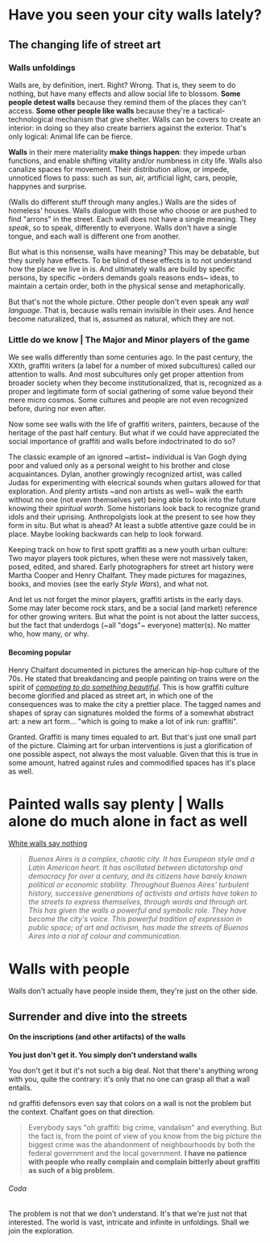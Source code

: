 # Have you seen your city walls lately?
## The changing life of street art

### Walls unfoldings
Walls are, by definition, inert. Right? Wrong. That is, they seem to do nothing, but have many effects and allow social life to blossom. **Some people detest walls** because they remind them of the places they can't access. **Some other people like walls** because they're a tactical-technological mechanism that give shelter. Walls can be covers to create an interior: in doing so they also create barriers against the exterior. That's only logical: Animal life can be fierce. 

**Walls** in their mere materiality **make things happen**: they impede urban functions, and enable shifting vitality and/or numbness in city life. Walls also canalize spaces for movement. Their distribution allow, or impede, unnoticed flows to pass: such as sun, air, artificial light, cars, people, happynes and surprise.

(Walls do different stuff through many angles.) Walls are the sides of homeless' houses. Walls dialogue with those who choose or are pushed to find "arrons" in the street. Each wall does not have a single meaning. They  _speak_, so to speak, differently to everyone. Walls don't have a single tongue, and each wall is different one from another. 

But what is this nonsense, walls have meaning? This may be debatable, but they surely have effects. To be blind of these effects is to not understand how the place we live in is. And ultimately walls are build by specific persons, by specific ~orders demands goals reasons ends~ ideas, to maintain a certain order, both in the physical sense and metaphorically.

But that's not the whole picture. Other people don't even speak any _wall language_. That is, because walls remain invisible in their uses. And hence become naturalized, that is, assumed as natural, which they are not.

### Little do we know | The Major and Minor players of the game

We see walls differently than some centuries ago. In the past century, the XXth, graffiti writers (a label for a number of mixed subcultures) called our attention to walls. And most subcultures only get proper attention from broader society when they become institutionalized, that is, recognized as a proper and legitimate form of social gathering of some value beyond their mere micro cosmos. Some cultures and people are not even recognized before, during nor even after.

Now some see walls with the life of graffiti writers, painters, because of the heritage of the past half century. But what if we could have appreciated the social importance of graffiti and walls before indoctrinated to do so? 

The classic example of an ignored ~artist~ individual is Van Gogh dying poor and valued only as a personal weight to his brother and close acquaintances. Dylan, another growingly recognized artist, was called Judas for experimenting with elecrical sounds when guitars allowed for that exploration. And plenty artists ~and non artists as well~ walk the earth without no one (not even themselves yet) being able to look into the future knowing their _spiritual worth_. Some historians look back to recognize grand idols and their uprising. Anthropolgists look at the present to see how they form in situ. But what is ahead? At least a subtle attentive gaze could be in place. Maybe looking backwards can help to look forward.

Keeping track on how to first spott graffiti as a new youth urban culture: Two mayor players took pictures, when these were not massively taken, posed, edited, and shared. Early photographers for street art history were Martha Cooper and Henry Chalfant. They made pictures for magazines, books, and movies (see the early _Style Wars_), and what not.

And let us not forget the minor players, graffiti artists in the early days. Some may later become rock stars, and be a social (and market) reference for other growing writers. But what the point is not about the latter success, but the fact that underdogs (~all "dogs"~ everyone) matter(s). No matter who, how many, or why.

#### Becoming popular

Henry Chalfant documented in pictures the american hip-hop culture of the 70s. He stated that breakdancing and people painting on trains were on the spirit of [_competing to do something beautiful_](http://tinyurl.com/z3m95zz). This is how graffiti culture become glorified and placed as street art, in which one of the consequences was to make the city a prettier place. The tagged names and shapes of spray can signatures molded the forms of a somewhat abstract art: a new art form... "which is going to make a lot of ink run: graffiti". 

Granted. Graffiti is many times equaled to art. But that's just one small part of the picture. Claiming art for urban interventions is just a glorification of one possible aspect, not always the most valuable. Given that this is true in some amount, hatred against rules and commodified spaces has it's place as well. 

# Painted walls say plenty | Walls alone do much alone in fact as well

[White walls say nothing](http://www.imdb.com/title/tt3254710/plotsummary?ref_=tt_ov_pl)

> _Buenos Aires is a complex, chaotic city. It has European style and a Latin American heart. It has oscillated between dictatorship and democracy for over a century, and its citizens have barely known political or economic stability. Throughout Buenos Aires' turbulent history, successive generations of activists and artists have taken to the streets to express themselves, through words and through art. This has given the walls a powerful and symbolic role. They have become the city's voice. This powerful tradition of expression in public space; of art and activism, has made the streets of Buenos Aires into a riot of colour and communication._

# Walls with people

Walls don't actually have people inside them, they're just on the other side. 

## Surrender and dive into the streets
#### On the inscriptions (and other artifacts) of the walls

**You just don't get it. You simply don't understand walls** 

You don't get it but it's not such a big deal.
Not that there's anything wrong with you, quite the contrary: 
it's only that no one can grasp all that a wall entails.

nd graffiti defensors even say that colors on a wall is not the problem but the context.
Chalfant goes on that direction.

> Everybody says "oh graffiti: big crime, vandalism" and everything. But the fact is, from the point of view of you know from the big picture the biggest crime was the abandonment of neighbourhoods by both the federal government and the local government. **I have no patience with people who really complain and complain bitterly about graffiti as such of a big problem.** 

###### Coda

The problem is not that we don't understand. It's that we're just not that interested.
The world is vast, intricate and infinite in unfoldings. Shall we join the exploration.

